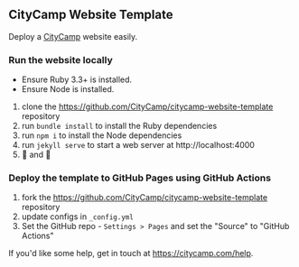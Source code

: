## CityCamp Website Template

Deploy a [CityCamp](https://citycamp.com) website easily.

### Run the website locally

* Ensure Ruby 3.3+ is installed.
* Ensure Node is installed.

1. clone the https://github.com/CityCamp/citycamp-website-template repository
1. run `bundle install` to install the Ruby dependencies
1. run `npm i` to install the Node dependencies
1. run `jekyll serve` to start a web server at http://localhost:4000
1. 🔨 and 🚢

### Deploy the template to GitHub Pages using GitHub Actions

1. fork the https://github.com/CityCamp/citycamp-website-template repository
1. update configs in `_config.yml`
1. Set the GitHub repo - `Settings > Pages` and set the "Source" to "GitHub Actions"

If you'd like some help, get in touch at https://citycamp.com/help.
